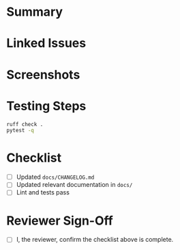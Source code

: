 # Summary

<!-- Provide a concise description of the change. Highlight major updates or new functionality. -->

# Linked Issues

<!-- List related issues. Use the `Closes #issue-number` syntax when applicable. -->

# Screenshots

<!-- Include before/after screenshots or GIFs if the change affects UI. -->

# Testing Steps

<!-- Detail how a reviewer can verify the change. Include any setup commands. -->

```bash
ruff check .
pytest -q
```

# Checklist

- [ ] Updated `docs/CHANGELOG.md`
- [ ] Updated relevant documentation in `docs/`
- [ ] Lint and tests pass

# Reviewer Sign-Off

- [ ] I, the reviewer, confirm the checklist above is complete.
